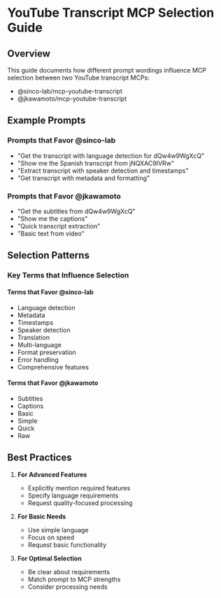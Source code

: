# YouTube Transcript MCP Selection Guide

## Overview
This guide documents how different prompt wordings influence MCP selection between two YouTube transcript MCPs:
- @sinco-lab/mcp-youtube-transcript
- @jkawamoto/mcp-youtube-transcript

## Example Prompts

### Prompts that Favor @sinco-lab
- "Get the transcript with language detection for dQw4w9WgXcQ"
- "Show me the Spanish transcript from jNQXAC9IVRw"
- "Extract transcript with speaker detection and timestamps"
- "Get transcript with metadata and formatting"

### Prompts that Favor @jkawamoto
- "Get the subtitles from dQw4w9WgXcQ"
- "Show me the captions"
- "Quick transcript extraction"
- "Basic text from video"

## Selection Patterns

### Key Terms that Influence Selection

#### Terms that Favor @sinco-lab
- Language detection
- Metadata
- Timestamps
- Speaker detection
- Translation
- Multi-language
- Format preservation
- Error handling
- Comprehensive features

#### Terms that Favor @jkawamoto
- Subtitles
- Captions
- Basic
- Simple
- Quick
- Raw

## Best Practices

1. **For Advanced Features**
   - Explicitly mention required features
   - Specify language requirements
   - Request quality-focused processing

2. **For Basic Needs**
   - Use simple language
   - Focus on speed
   - Request basic functionality

3. **For Optimal Selection**
   - Be clear about requirements
   - Match prompt to MCP strengths
   - Consider processing needs 